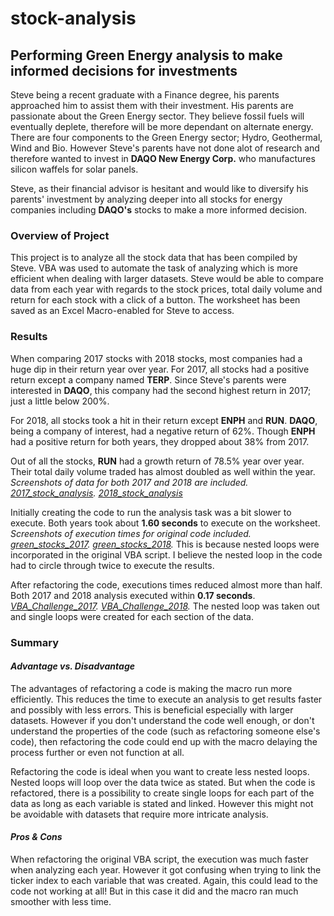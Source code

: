 # stock-analysis
## Performing Green Energy analysis to make informed decisions for investments

Steve being a recent graduate with a Finance degree, his parents approached him to assist them with their investment.  His parents are passionate about the Green Energy sector.  They believe fossil fuels will eventually deplete, therefore will be more dependant on alternate energy.  There are four components to the Green Energy sector; Hydro, Geothermal, Wind and Bio.  However Steve's parents have not done alot of research and therefore wanted to invest in **DAQO New Energy Corp.** who manufactures silicon waffels for solar panels.

Steve, as their financial advisor is hesitant and would like to diversify his parents' investment by analyzing deeper into all stocks for energy companies including **DAQO's** stocks to make a more informed decision.


### Overview of Project

This project is to analyze all the stock data that has been compiled by Steve.  VBA was used to automate the task of analyzing which is more efficient when dealing with larger datasets.  Steve would be able to compare data from each year with regards to the stock prices, total daily volume and return for each stock with a click of a button.  The worksheet has been saved as an Excel Macro-enabled for Steve to access.  


### Results

When comparing 2017 stocks with 2018 stocks, most companies had a huge dip in their return year over year.  For 2017, all stocks had a positive return except a company named **TERP**.  Since Steve's parents were interested in **DAQO**, this company had the second highest return in 2017; just a little below 200%.

For 2018, all stocks took a hit in their return except **ENPH** and **RUN**.  **DAQO**, being a company of interest, had a negative return of 62%.  Though **ENPH** had a positive return for both years, they dropped about 38% from 2017.  

Out of all the stocks, **RUN** had a growth return of 78.5% year over year.  Their total daily volume traded has almost doubled as well within the year.
*Screenshots of data for both 2017 and 2018 are included.  [2017_stock_analysis](https://github.com/taranahassan/stock-analysis/blob/main/2017_stock_analysis.png?raw=true).  [2018_stock_analysis](https://github.com/taranahassan/stock-analysis/blob/main/2018_stock_analysis.png?raw=true)* 


Initially creating the code to run the analysis task was a bit slower to execute.  Both years took about **1.60 seconds** to execute on the worksheet.  *Screenshots of execution times for original code included.  [green_stocks_2017](https://github.com/taranahassan/stock-analysis/blob/main/green_stocks_2017.png?raw=true).  [green_stocks_2018](https://github.com/taranahassan/stock-analysis/blob/main/green_stocks_2018.png?raw=true).*  This is because nested loops were incorporated in the original VBA script.  I believe the nested loop in the code had to circle through twice to execute the results.

After refactoring the code, executions times reduced almost more than half.  Both 2017 and 2018 analysis executed within **0.17 seconds**.  *[VBA_Challenge_2017](https://github.com/taranahassan/stock-analysis/blob/main/VBA_Challenge_2017.png?raw=true).  [VBA_Challenge_2018](https://github.com/taranahassan/stock-analysis/blob/main/VBA_Challenge_2018.png?raw=true).*  The nested loop was taken out and single loops were created for each section of the data.


### Summary

#### *_Advantage vs. Disadvantage_*
The advantages of refactoring a code is making the macro run more efficiently.  This reduces the time to execute an analysis to get results faster and possibly with less errors.  This is beneficial especially with larger datasets.  However if you don't understand the code well enough, or don't understand the properties of the code (such as refactoring someone else's code), then refactoring the code could end up with the macro delaying the process further or even not function at all.  

Refactoring the code is ideal when you want to create less nested loops.  Nested loops will loop over the data twice as stated.  But when the code is refactored, there is a possibility to create single loops for each part of the data as long as each variable is stated and linked.  However this might not be avoidable with datasets that require more intricate analysis.

#### *_Pros & Cons_*
When refactoring the original VBA script, the execution was much faster when analyzing each year.  However it got confusing when trying to link the ticker index to each variable that was created.  Again, this could lead to the code not working at all!  But in this case it did and the macro ran much smoother with less time.  
